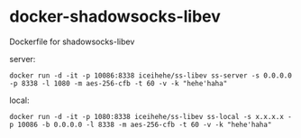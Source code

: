 # docker-shadowsocks-libev
Dockerfile for shadowsocks-libev

server:

    docker run -d -it -p 10086:8338 iceihehe/ss-libev ss-server -s 0.0.0.0 -p 8338 -l 1080 -m aes-256-cfb -t 60 -v -k "hehe'haha"

local:

    docker run -d -it -p 1080:8338 iceihehe/ss-libev ss-local -s x.x.x.x -p 10086 -b 0.0.0.0 -l 8338 -m aes-256-cfb -t 60 -v -k "hehe'haha"
